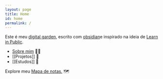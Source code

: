 ```yaml
---
layout: page
title: Home
id: home
permalink: /
---
```


Este é meu [digital garden](https://youtu.be/i8EwNnO9Uks), escrito com [obsidian](https://obsidian.md)e inspirado na ideia de [Learn in Public](https://segredo.dev/aprenda-em-publico/). <br>

- <a class="internal-link" href="/about">Sobre mim</a> 🧑‍💻
- [[Projetos]] 🚧 	
- [[Estudos]] 🧠 <br>

Explore meu <a class="internal-link" href="/map">Mapa de notas.</a> 🗺️ <br>
